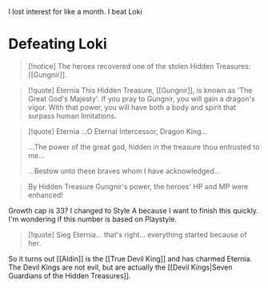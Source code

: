 I lost interest for like a month.
I beat Loki

# Defeating Loki
>[!notice]
>The heroes recovered one of the stolen Hidden Treasures: [[Gungnir]].


>[!quote] Eternia
>This Hidden Treasure, [[Gungnir]], is known as 'The Great God's Majesty'.
>If you pray to Gungnir, you will gain a dragon's vigor.
>With that power, you will have both a body and spirit that surpass human limitations.

>[!quote] Eternia
>...O Eternal Intercessor, Dragon King...
>
>...The power of the great god, hidden in the treasure thou entrusted to me...
>
>...Bestow unto these braves whom I have acknowledged...

>By Hidden Treasure Gungnir's power, the heroes' HP and MP were enhanced!

Growth cap is 33? I changed to Style A because I want to finish this quickly. I'm wondering if this number is based on Playstyle.

>[!quote] Sieg
>Eternia... that's right... everything started because of her.

So it turns out [[Aldin]] is the [[True Devil King]] and has charmed Eternia.
The Devil Kings are not evil, but are actually the [[Devil Kings|Seven Guardians of the Hidden Treasures]].